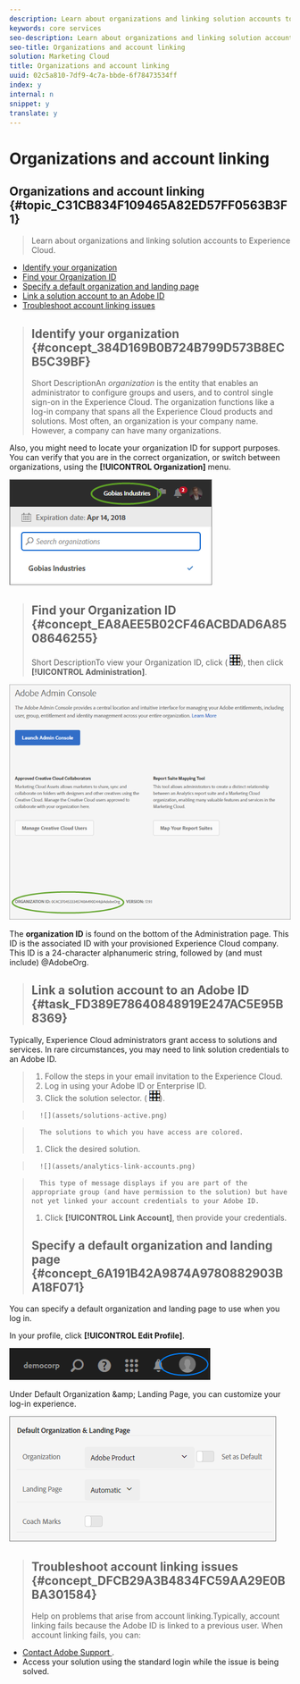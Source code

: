 ```yaml
---
description: Learn about organizations and linking solution accounts to Experience Cloud.
keywords: core services
seo-description: Learn about organizations and linking solution accounts to Experience Cloud.
seo-title: Organizations and account linking
solution: Marketing Cloud
title: Organizations and account linking
uuid: 02c5a810-7df9-4c7a-bbde-6f78473534ff
index: y
internal: n
snippet: y
translate: y
---
```


# Organizations and account linking

## Organizations and account linking {#topic_C31CB834F109465A82ED57FF0563B3F1}
>Learn about organizations and linking solution accounts to Experience Cloud.
<!-- accounts-experience-cloud.xml -->

* [ Identify your organization ](../admin_getting_started/organizations.md#concept_384D169B0B724B799D573B8ECB5C39BF)
* [ Find your Organization ID ](../admin_getting_started/organizations.md#concept_EA8AEE5B02CF46ACBDAD6A8508646255)
* [ Specify a default organization and landing page ](../admin_getting_started/organizations.md#concept_6A191B42A9874A9780882903BA18F071)
* [ Link a solution account to an Adobe ID ](../admin_getting_started/organizations.md#task_FD389E78640848919E247AC5E95B8369)
* [ Troubleshoot account linking issues ](../admin_getting_started/organizations.md#concept_DFCB29A3B4834FC59AA29E0BBA301584)
>## Identify your organization {#concept_384D169B0B724B799D573B8ECB5C39BF}
>Short DescriptionAn *organization* is the entity that enables an administrator to configure groups and users, and to control single sign-on in the Experience Cloud. The organization functions like a log-in company that spans all the Experience Cloud products and solutions. Most often, an organization is your company name. However, a company can have many organizations. 

Also, you might need to locate your organization ID for support purposes. You can verify that you are in the correct organization, or switch between organizations, using the **[!UICONTROL  Organization]** menu. 

![Step Result](assets/organization-switch.png) 
>## Find your Organization ID {#concept_EA8AEE5B02CF46ACBDAD6A8508646255}
>Short DescriptionTo view your Organization ID, click (  ![](assets/menu-icon.png)), then click **[!UICONTROL  Administration]**. 

![](assets/administration-page.png) 

The **organization ID** is found on the bottom of the Administration page. This ID is the associated ID with your provisioned Experience Cloud company. This ID is a 24-character alphanumeric string, followed by (and must include) @AdobeOrg. 
>## Link a solution account to an Adobe ID {#task_FD389E78640848919E247AC5E95B8369}
Typically, Experience Cloud administrators grant access to solutions and services. In rare circumstances, you may need to link solution credentials to an Adobe ID. 

>1. Follow the steps in your email invitation to the Experience Cloud.
>1. Log in using your Adobe ID or Enterprise ID.
>1. Click the solution selector. (  ![](assets/menu-icon.png)).

>       ![](assets/solutions-active.png) 

>       The solutions to which you have access are colored. 
>1. Click the desired solution.

>       ![](assets/analytics-link-accounts.png) 

>       This type of message displays if you are part of the appropriate group (and have permission to the solution) but have not yet linked your account credentials to your Adobe ID. 
>1. Click **[!UICONTROL  Link Account]**, then provide your credentials.
>## Specify a default organization and landing page {#concept_6A191B42A9874A9780882903BA18F071}
You can specify a default organization and landing page to use when you log in. 

In your profile, click **[!UICONTROL  Edit Profile]**. 

![](assets/edit-profile.png) 

Under Default Organization &amp;amp; Landing Page, you can customize your log-in experience. 

![](assets/default-organization.png) 
>## Troubleshoot account linking issues {#concept_DFCB29A3B4834FC59AA29E0BBA301584}
>Help on problems that arise from account linking.Typically, account linking fails because the Adobe ID is linked to a previous user. When account linking fails, you can: 

* [ Contact Adobe Support ](https://helpx.adobe.com/marketing-cloud/contact-support.html).
* Access your solution using the standard login while the issue is being solved.
